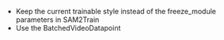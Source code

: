 - Keep the current trainable style instead of the freeze_module parameters in SAM2Train
- Use the BatchedVideoDatapoint
